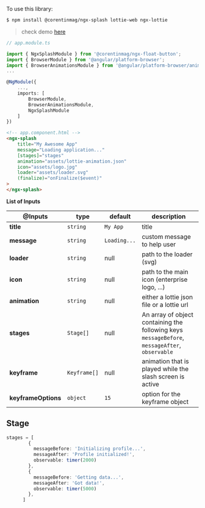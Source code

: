 To use this library:

```bash
$ npm install @corentinmag/ngx-splash lottie-web ngx-lottie
```

> check demo [here](https://packages-xi.vercel.app )

```typescript
// app.module.ts

import { NgxSplashModule } from '@corentinmag/ngx-float-button';
import { BrowserModule } from '@angular/platform-browser';
import { BrowserAnimationsModule } from '@angular/platform-browser/animations';
...

@NgModule({
    ...,
    imports: [
        BrowserModule,
        BrowserAnimationsModule,
        NgxSplashModule
    ]
})
```


```html
<!-- app.component.html -->
<ngx-splash 
    title="My Awesome App" 
    message="Loading application..."
    [stages]="stages"
    animation="assets/lottie-animation.json"
    icon="assets/logo.jpg"
    loader="assets/loader.svg"
    (finalize)="onFinalize($event)"
>
</ngx-splash>
```

**List of Inputs**

| @Inputs              | type                                 | default  | description  |
|----------------------|--------------------------------------|----------|--------------|
| **title**            | `string`                             | `My App` |  title       |
| **message**          | `string`                             | `Loading...`   | custom message to help user  |
| **loader**          | `string`                             | null   | path to the loader (svg)  |
| **icon**            | `string`                       | null| path to the main icon (enterprise logo, ...)  |
| **animation**         | `string`          | null     | either a lottie json file or a lottie url  |
| **stages**         | `Stage[]`  | null  | An array  of object containing the following keys `messageBefore`, `messageAfter`, `observable`  |
| **keyframe**     | `Keyframe[]`                             | null      | animation that is played while the slash screen is active   |
| **keyframeOptions**         | `object`                             | `15`     | option for the keyframe object   |


## Stage

```typescript
stages = [
        {
          messageBefore: 'Initializing profile...',
          messageAfter: 'Profile initialized!',
          observable: timer(2000)
        },
        {
          messageBefore: 'Getting data...',
          messageAfter: 'Got data!',
          observable: timer(5000)
        },
      ]
```
